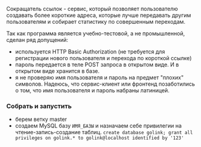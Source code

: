Сокращатель ссылок - сервис, который позволяет пользователю создавать более
короткие адреса, которые лучше передавать другим пользователям и собирает
статистику по совершенным переходам. 

Так как программа является учебно-тестовой, а не промышленной, сделан ряд допущений:
- используется HTTP Basic Authorization (не требуется для регистрации нового пользователя и перехода по короткой ссылке)
- пароль передается в теле POST запроса в открытом виде. И в открытом виде хранится в базе.
- я не проверяю имя пользователя и пароль на предмет "плохих" символов. Надеюсь, что сервис-клиент или фронтенд позаботились о том, что имя пользователя и пароль набраны латиницей.

### Собрать и запустить
- берем ветку master
- создаем MySQL базу `ИМЯ_БАЗЫ` и назначаем себе привилегии на чтение-запись-создание таблиц.
`create database golink;
grant all privileges on golink.* to golink@localhost identified by '123'`
